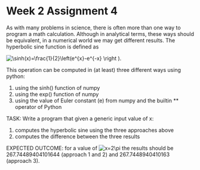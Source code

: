 # Week 2 Assignment 4

As with many problems in science, there is often more than one way to program a math calculation. 
Although in analytical terms, these ways should be equivalent, in a numerical world we may get different results.
The hyperbolic sine function is defined as

<img src="https://latex.codecogs.com/gif.latex?\sinh(x)=\frac{1}{2}\left(e^{x}-e^{-x}&space;\right&space;)" title="\sinh(x)=\frac{1}{2}\left(e^{x}-e^{-x} \right )" />. 

This operation can be computed in (at least) three different ways using python:

1. using the sinh() function of numpy
2. using the exp() function of numpy
3. using the value of Euler constant (e) from numpy and the builtin ** operator of Python 

TASK: Write a program that given a generic input value of x: 
   1. computes the hyperbolic sine using the three approaches above
   2. computes the difference between the three results

EXPECTED OUTCOME: for a value of <img src="https://latex.codecogs.com/gif.latex?x=2\pi" title="x=2\pi" /> the results should be 267.74489404101644 (approach 1 and 2) and 267.7448940410163 (approach 3).
